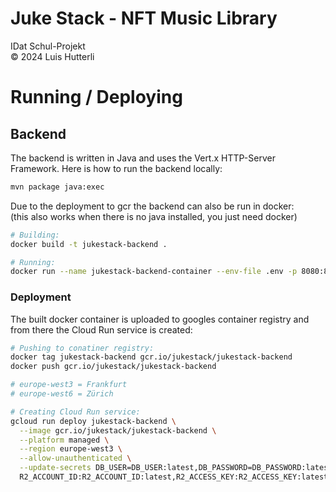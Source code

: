 # Juke Stack - NFT Music Library
IDat Schul-Projekt <br>
&copy; 2024 Luis Hutterli

# Running / Deploying
## Backend
The backend is written in Java and uses the Vert.x HTTP-Server Framework.
Here is how to run the backend locally:
```bash
mvn package java:exec
```
Due to the deployment to gcr the backend can also be run in docker:
<br>
(this also works when there is no java installed, you just need docker)

```bash
# Building:
docker build -t jukestack-backend .

# Running:
docker run --name jukestack-backend-container --env-file .env -p 8080:8080 jukestack-backend
```

### Deployment
The built docker container is uploaded to googles container registry and from there the Cloud Run service is created:
```bash
# Pushing to conatiner registry:
docker tag jukestack-backend gcr.io/jukestack/jukestack-backend
docker push gcr.io/jukestack/jukestack-backend

# europe-west3 = Frankfurt
# europe-west6 = Zürich

# Creating Cloud Run service:
gcloud run deploy jukestack-backend \
  --image gcr.io/jukestack/jukestack-backend \
  --platform managed \
  --region europe-west3 \
  --allow-unauthenticated \
  --update-secrets DB_USER=DB_USER:latest,DB_PASSWORD=DB_PASSWORD:latest, \ 
  R2_ACCOUNT_ID:R2_ACCOUNT_ID:latest,R2_ACCESS_KEY:R2_ACCESS_KEY:latest,R2_SECRET_KEY:R2_SECRET_KEY:latest
```